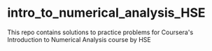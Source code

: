 # intro_to_numerical_analysis_HSE
This repo contains solutions to practice problems for Coursera's Introduction to Numerical Analysis course by HSE
